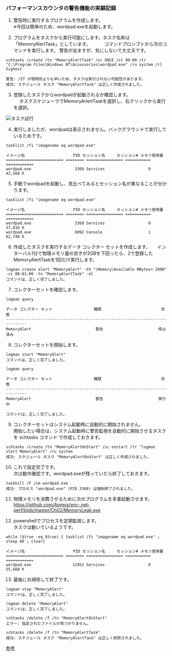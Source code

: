 ### パフォーマンスカウンタの警告機能の実験記録
1. 警告時に実行するプログラムを作成します。  
   ※今回は簡単のため、wordpad.exeを起動します。
    
2. プログラムをタスクから実行可能にします。タスク名称は「MemoryAlertTask」としています。　　
　 コマンドプロンプトから次のコマンドを実行します。
   警告が出ますが、気にしないで大丈夫です。
 ```
schtasks /create /tn "MemoryAlertTask" /sc ONCE /st 00:00 /tr "C:\Program Files\Windows NT\Accessories\wordpad.exe" /ru system /rl highest

警告: /ST が現時刻よりも早いため、タスクは実行されない可能性があります。
成功: スケジュール タスク "MemoryAlertTask" は正しく作成されました。
 ```
3. 登録したタスクからwordpadが起動されるか確認します。  
　 タスクスケジューラでMemoryArlertTaskを選択し、右クリックから実行を選択。

![タスク試行](https://user-images.githubusercontent.com/49807271/160263059-6a242d1b-1194-4806-b57f-710b168bfe0e.jpg)

4. 実行しましたが、wordpadは表示されません。バックグラウンドで実行しているためです。  
```
tasklist /fi "imagename eq wordpad.exe"

イメージ名                     PID セッション名     セッション# メモリ使用量
========================= ======== ================ =========== ============
wordpad.exe                   3368 Services                   0     42,568 K
```

5. 手動でwordpadを起動し、見比べてみるとセッション名が異なることが分かります。  
```
tasklist /fi "imagename eq wordpad.exe"

イメージ名                     PID セッション名     セッション# メモリ使用量
========================= ======== ================ =========== ============
wordpad.exe                   3368 Services                   0     37,816 K
wordpad.exe                   6092 Console                    1     62,748 K
```

6. 作成したタスクを実行するデータ コレクター セットを作成します。
　 インターバル1分で物理メモリ量の空きが2GBを下回ったら、2で登録したMemoryAlertTaskを1回だけ実行します。
```
logman create alert "MemoryAlert" -th "\Memory\Available MBytes< 2000" -si 00:01:00 -tn "MemoryAlertTask" -el
コマンドは、正しく完了しました。
```

7. コレクターセットを確認します。  
```
logman query

データ コレクター セット                  種類                          状態
-------------------------------------------------------------------------------
MemoryAlert                            警告                        停止済み
```

8. コレクターセットを開始します。
```
logman start "MemoryAlert"
コマンドは、正しく完了しました。

logman query

データ コレクター セット                  種類                          状態
-------------------------------------------------------------------------------
MemoryAlert                            警告                        実行中

コマンドは、正しく完了しました。
```

9. コレクターセットはシステム起動時に自動的に開始されません。  
   開始したい場合は、システム起動時に警告監視を自動的に開始させるタスクを schtasks コマンド で作成しておきます。
```
schtasks /create /tn "MemoryAlertOnStart" /sc onstart /tr "logman start MemoryAlert" /ru system
成功: スケジュール タスク "MemoryAlertOnStart" は正しく作成されました。
```

10. これで設定完了です。  
    次は動作確認です。wordpad.exeが残っていたら終了しておきます。  
```
taskkill /F /im wordpad.exe
成功: プロセス "wordpad.exe" (PID 3368) は強制終了されました。
```
11. 物理メモリを消費させるために次のプログラムを多重起動させます。  
https://github.com/Apress/pro-.net-perf/blob/master/Ch02/MemoryLeak.exe  

12. powershellでプロセスを定期監視します。  
    タスクは動いているようです。  
 ```
 while ($true -eq $true) { tasklist /fi "imagename eq wordpad.exe" ;  sleep 60 ; clear}

イメージ名                     PID セッション名     セッション# メモリ使用量
========================= ======== ================ =========== ============
wordpad.exe                  12952 Services                   0     55,668 K
```

13. 最後にお掃除して終了です。
 ```  
logman stop "MemoryAlert"
コマンドは、正しく完了しました。

logman delete "MemoryAlert"
コマンドは、正しく完了しました。

schtasks /delete /f /tn "MemoryAlertOnStart"
エラー: 指定されたファイルが見つかりません。

schtasks /delete /f /tn "MemoryAlertTask"
成功: スケジュール タスク "MemoryAlertTask" は正しく削除されました。
 ```
 

[参考](https://jpwinsup.github.io/blog/2021/07/19/Performance/PerformanceCounterAlert/)
